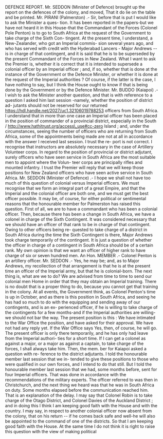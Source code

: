 DEFENCE REPORT. Mr. SEDDON (Minister of Defence) brought up the report on the defences of the colony, and moved, That it do lie on the table and be printed. Mr. PIRANI (Palmerston) .- Sir, before that is put I would like to ask the Minister a ques- tion. It has been reported in the papers-but we have not heard it in this House-that the Commandant of the Forces (Colonel Pole Penton) is to go to South Africa at the request of the Government to take charge of the Sixth Con- tingent. At the present time, I understand, a New-Zealander, who got an Imperial commis- sion several years ago, and who has served with credit with the Hyderabad Lancers - Major Andrews -- is in charge of that contingent, and it is said that he is to be superseded by the present Commandant of the Forces in New Zealand. What I want to ask the Premier is, whether it is correct that it is intended to supersede a colonial officer by an Imperial officer ; and, if so, whether that is done at the instance of the Government or the Defence Minister, or whether it is done at the request of the Imperial authorities ? Of course, if the latter is the case, I have nothing to say, but I think the House ought to know if that is being done by the Government or by the Defence Minister. Mr. BUDDO (Kaiapoi) .- I wish to ask the Minister another question, and that is with reference to a question I asked him last session -namely, whether the position of district ad- jutants should not be reserved for our returned https://hdl.handle.net/2027/uc1.32106019788253 officers from South Africa. I understand that in more than one case an Imperial officer has been placed in the position of commander of a provincial district, especially in the South / http://www.hathitrust.org/access\_use#cc-zero Island ; and, under the circumstances, seeing the number of officers who are returning from South Africa, some of the appointments being made are not at all in accordance with the answer I received last session. I trust the re- port is not correct. I recognise that instructors are absolutely necessary in the case of Artillery Volunteer corps. In regard to the position of provincial or district adjutant, surely officers who have seen service in South Africa are the most suitable men to appoint where the Volun- teer corps are principally rifles and mounted infantry. I trust the Premier will reply that we will keep those positions for New Zealand officers who have seen active service in South Africa. Mr. SEDDON (Minister of Defence) .- I hope we shall not have too much of this question of colonial versus Imperial officers. We must recognise that we form an integral part of a great Empire, and that the Imperial and the colonial officer are both one, and we must get the best officer possible. It may be, of course, for either political or sentimental reasons that the honourable member for Palmerston has raised this question. First of all, we are to have a commandant who has been a colonial officer. Then, because there has been a change in South Africa, we have a colonel in charge of the Sixth Contingent. It was considered necessary that we should have an officer of that rank to be in charge of that contingent. Owing to other officers being re- quested to take charge of a district in South Africa during the time the Sixth Contingent is there, Major Andrews took charge temporarily of the contingent. It is just a question of whether the officer in charge of a contingent in South Africa should be of a certain rank. My own opinion is that we want an officer of higher rank to have charge of six or seven hundred men. An Hon. MEMBER .- Colonel Penton is an artillery officer. Mr. SEDDON .- Yes, he may be; and, as to Major Andrews, my recollection of that arrangement is that he is at the present time an officer of the Imperial army, but that he is colonial-born. The next thing is, what are we to do? We are advised from time to time to send our colonial men Home in order that they may obtain an Imperial training. There is no doubt that is a proper thing to do, because you cannot get that training in the colony. At all events, the Government think, as Colonel Penton's time is up in October, and as there is this position in South Africa, and seeing he has had so much to do with the equipping and sending away of our contingents, and is an ex- perienced officer, if he is willing to take charge of the contingents for a few months-and if the Imperial authorities are willing-we should not bar the way. The present position is this : We have intimated to the War Office the position, and have asked for their approval. We have not had any reply yet. If the War Office says Yes, then, of course, he will go. The present officer is only there temporarily, and he has only had leave from the Imperial authori- ties for a short time. If I can get a colonel as against a major, or a major as against a captain, to take charge of the forces, I shall always take him. Then, the mem. ber for Kaiapoi asked a question with re- ference to the district adjutants. I told the honourable member last session that we in- tended to give these positions to those who were qualified in our own forces, and I intend to do that still. But I told the honourable member last session that we had, some months before, sent for four Imperial officers. That was done in accordance with the recommendations of the military experts. The officer referred to was then in Christchurch, and the next thing we heard was that he was in South Africa on duty. Some months elapsed before the communication reached him. That is an explanation of the delay. I may say that Colonel Robin is to take charge of the Otago District, and Colonel Davies of the Auckland District ; and in doing this I think I am keeping good faith with the House and with the country. I may say, in respect to another colonial officer now absent from the colony, that on his return -- if he comes back safe and well-he will also be appointed to the command of one of the districts. So that I am keeping good faith with the House. At the same time I do not think it is right to raise this question with the view of making political 